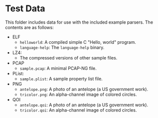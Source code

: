 # Test Data

This folder includes data for use with the included example parsers. The contents are as follows:

- ELF
  - `helloworld`: A compiled simple C "Hello, world" program. 
  - `language-help`: The `language-help` binary.
- LZ4:
  - The compressed versions of other sample files.  
- PCAP
  - `sample.pcap`: A minimal PCAP-NG file.
- PList:
  - `sample.plist`: A sample property list file.
- PNG
  - `antelope.png`: A photo of an antelope (a US government work).
  - `tricolor.png`: An alpha-channel image of colored circles.
- QOI
  - `antelope.qoi`: A photo of an antelope (a US government work).
  - `tricolor.qoi`: An alpha-channel image of colored circles.
